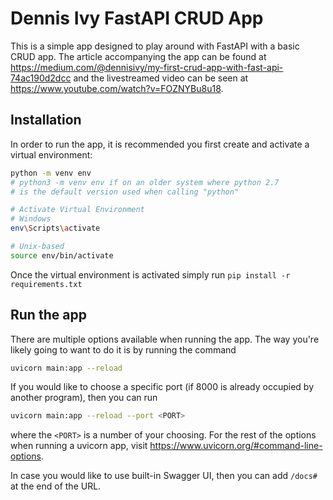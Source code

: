 # Dennis Ivy FastAPI CRUD App
This is a simple app designed to play around with FastAPI with a basic CRUD app.
The article accompanying the app can be found at https://medium.com/@dennisivy/my-first-crud-app-with-fast-api-74ac190d2dcc and the livestreamed video can be seen at https://www.youtube.com/watch?v=FOZNYBu8u18.

## Installation
In order to run the app, it is recommended you first create and activate a virtual environment:
```bash
python -m venv env
# python3 -m venv env if on an older system where python 2.7
# is the default version used when calling "python"

# Activate Virtual Environment
# Windows
env\Scripts\activate

# Unix-based
source env/bin/activate
```

Once the virtual environment is activated simply run `pip install -r requirements.txt`

## Run the app
There are multiple options available when running the app.
The way you're likely going to want to do it is by running the command
```bash
uvicorn main:app --reload
```

If you would like to choose a specific port (if 8000 is already occupied by another program), then you can run
```bash
uvicorn main:app --reload --port <PORT>
```
where the `<PORT>` is a number of your choosing.
For the rest of the options when running a uvicorn app, visit https://www.uvicorn.org/#command-line-options.

In case you would like to use built-in Swagger UI, then you can add `/docs#` at the end of the URL.